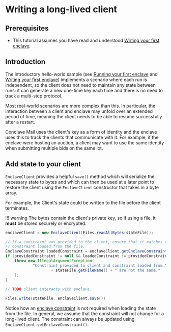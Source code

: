 # Writing a long-lived client

## Prerequisites

* This tutorial assumes you have read and understood [Writing your first enclave](writing-hello-world.md).

## Introduction

The introductory hello-world sample (see [Running your first enclave](running-hello-world.md)
and [Writing your first enclave](writing-hello-world.md)) implements a scenario where each run is independent, so the
client does not need to maintain any state between runs: it can generate a new one-time key each time and there is no
need to track a multi-step protocol.

Most real-world scenarios are more complex than this. In particular, the interaction between a client and
enclave may unfold over an extended period of time, meaning the client needs to be able to resume successfully after a
restart.

Conclave Mail uses the client's key as a form of identity and the enclave uses this to track the clients that
communicate with it. For example, if the enclave were hosting an auction, a client may want to use the same identity
when submitting multiple bids on the same lot.

## Add state to your client

`EnclaveClient` provides a helpful `save()` method which will serialize the necessary state to bytes and which can then
be used at a later point to restore the client using the `EnclaveClient` constructor that takes in a byte array.

For example, the Client's state could be written to the file before the client terminates.

!!! warning
    The bytes contain the client's private key, so if using a file, it **must** be stored securely or encrypted.

```java 
enclaveClient = new EnclaveClient(Files.readAllBytes(stateFile));

// If a constraint was provided to the client, ensure that it matches the
// constraint loaded from the file.
EnclaveConstraint loadedConstraint = enclaveClient.getEnclaveConstraint();
if (providedConstraint != null && loadedConstraint != providedConstraint) {
    throw new IllegalArgumentException(
            "Constraint provided to client and constraint loaded from "
                    + stateFile.getFileName() + " are not the same."
    );
}
    
// TODO client interacts with enclave.

Files.write(stateFile, enclaveClient.save())
```

Notice how an [enclave constraint](constraints.md) is not required when loading the state from the file.
In general, we assume that the constraint will not change for a long-lived client. The constraint can always be
updated using `EnclaveClient.setEnclaveConstraint()`.